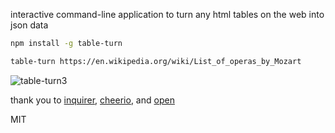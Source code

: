 interactive command-line application to turn any html tables on the web into json data

```bash
npm install -g table-turn
```
```bash
table-turn https://en.wikipedia.org/wiki/List_of_operas_by_Mozart
```

![table-turn3](https://user-images.githubusercontent.com/399657/35234331-c9c94ef8-ff6e-11e7-9fec-2ac8588c59e1.gif)


thank you to [inquirer](https://github.com/SBoudrias/Inquirer.js), [cheerio](https://github.com/cheeriojs/cheerio), and [open](https://github.com/pwnall/node-open)

MIT

